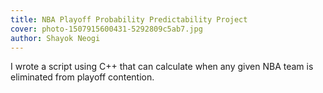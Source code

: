 ```yaml
---
title: NBA Playoff Probability Predictability Project
cover: photo-1507915600431-5292809c5ab7.jpg
author: Shayok Neogi
---
```


I wrote a script using C++ that can calculate when any given NBA team is eliminated from playoff contention.